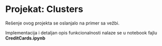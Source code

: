 # Projekat: Clusters
Rešenje ovog projekta se oslanjalo na primer sa vežbi.

Implementacija i detaljan opis funkcionalnosti nalaze se u notebook fajlu **CreditCards.ipynb**
